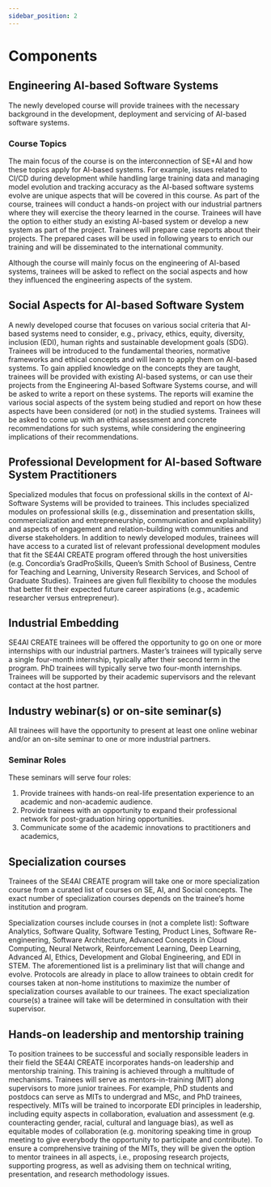 ```yaml
---
sidebar_position: 2
---
```


# Components

## Engineering AI-based Software Systems

The newly developed course will provide trainees with the necessary background in the development, deployment and servicing of AI-based software systems.

### Course Topics

The main focus of the course is on the interconnection of SE+AI and how these topics apply for AI-based systems.
For example, issues related to CI/CD during development while handling large training data and managing
model evolution and tracking accuracy as the AI-based software systems evolve are unique aspects that
will be covered in this course. As part of the course, trainees will conduct a hands-on project with our
industrial partners where they will exercise the theory learned in the course. Trainees will have the option
to either study an existing AI-based system or develop a new system as part of the project. Trainees will
prepare case reports about their projects. The prepared cases will be used in following years to enrich our training and will be disseminated to the international community.

Although the course will mainly focus on the engineering of AI-based systems, trainees will be asked
to reflect on the social aspects and how they influenced the engineering aspects of the system.

## Social Aspects for AI-based Software System

A newly developed course that focuses on various social criteria that AI-based systems need to consider, e.g., privacy, ethics, equity, diversity, inclusion (EDI), human rights and sustainable development goals (SDG). Trainees will be introduced to the fundamental theories, normative frameworks and ethical concepts and will learn to apply them on AI-based systems. To gain applied knowledge on the concepts they are taught, trainees will be provided with
existing AI-based systems, or can use their projects from the Engineering AI-based Software Systems course, and will be asked to write a report on these systems. The reports will examine the various social aspects of the system being studied and report on how these aspects have been considered (or not) in the studied systems. Trainees will be asked to come up with an ethical assessment and concrete recommendations for such systems, while considering the engineering implications of their recommendations.

## Professional Development for AI-based Software System Practitioners

Specialized modules that focus on professional skills in the context of AI-Software Systems will be provided to trainees. This includes specialized modules on professional skills (e.g., dissemination and presentation skills, commercialization and entrepreneurship, communication and explainability) and aspects of engagement and relation-building with communities and diverse stakeholders. In addition to newly developed modules, trainees will have access to a curated list of relevant professional development modules that fit the SE4AI CREATE program
offered through the host universities (e.g. Concordia’s GradProSkills,
Queen’s Smith School of Business, Centre for Teaching and Learning, University Research Services, and
School of Graduate Studies). Trainees are given full flexibility to choose the modules that better fit
their expected future career aspirations (e.g., academic researcher versus entrepreneur).

## Industrial Embedding

SE4AI CREATE trainees will be offered the opportunity to go on one or more internships
with our industrial partners. Master’s trainees will typically serve a single four-month internship,
typically after their second term in the program. PhD trainees will typically serve two four-month internships. Trainees will be supported by their academic supervisors and the relevant contact at the host partner.

## Industry webinar(s) or on-site seminar(s)

All trainees will have the opportunity to present at least one online webinar and/or an on-site seminar to one or more industrial partners.

### Seminar Roles

These seminars will serve four roles:

1. Provide trainees with hands-on real-life presentation experience to an academic and non-academic audience.
2. Provide trainees with an opportunity to expand their professional network for post-graduation hiring opportunities.
3. Communicate some of the academic innovations to practitioners and academics,

## Specialization courses

Trainees of the SE4AI CREATE program will take one or more specialization course from a curated list of courses on SE, AI, and Social concepts. The exact number of specialization courses depends on the trainee’s home institution and program. 

Specialization courses include courses in (not a complete list): Software Analytics, Software Quality, Software Testing, Product Lines, Software Re-engineering, Software Architecture, Advanced Concepts in Cloud Computing, Neural Network, Reinforcement Learning, Deep Learning, Advanced AI, Ethics, Development and Global Engineering, and EDI in
STEM. The aforementioned list is a preliminary list that will change and evolve. Protocols are already in
place to allow trainees to obtain credit for courses taken at non-home institutions to maximize the number
of specialization courses available to our trainees. The exact specialization course(s) a trainee will take will
be determined in consultation with their supervisor.

## Hands-on leadership and mentorship training

To position trainees to be successful and socially responsible leaders in their field the SE4AI CREATE incorporates hands-on leadership and mentorship training. This training is achieved through a multitude of mechanisms. Trainees will serve as mentors-in-training (MIT) along supervisors to more junior trainees. For example, PhD students
and postdocs can serve as MITs to undergrad and MSc, and PhD trainees, respectively. MITs will be
trained to incorporate EDI principles in leadership, including equity aspects in collaboration, evaluation
and assessment (e.g. counteracting gender, racial, cultural and language bias), as well as equitable modes
of collaboration (e.g. monitoring speaking time in group meeting to give everybody the opportunity to
participate and contribute). To ensure a comprehensive training of the MITs, they will be given the option
to mentor trainees in all aspects, i.e., proposing research projects, supporting progress, as well as advising
them on technical writing, presentation, and research methodology issues.
